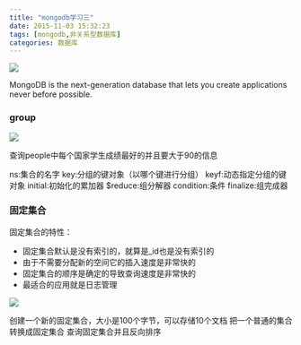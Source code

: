 ```yaml
---
title: "mongodb学习三"
date: 2015-11-03 15:32:23
tags: [mongodb,非关系型数据库]
categories: 数据库
---
```


![](/images/2015/mongodb.png)

MongoDB is the next-generation database that lets you create applications never before possible.

<!--more-->

### group


![](/images/2015/mongodb/group-1.png)

查询people中每个国家学生成绩最好的并且要大于90的信息

ns:集合的名字
key:分组的键对象（以哪个键进行分组）
keyf:动态指定分组的键对象
initial:初始化的累加器
$reduce:组分解器
condition:条件
finalize:组完成器

### 固定集合

固定集合的特性：

+ 固定集合默认是没有索引的，就算是_id也是没有索引的
+ 由于不需要分配新的空间它的插入速度是非常快的
+ 固定集合的顺序是确定的导致查询速度是非常快的
+ 最适合的应用就是日志管理

![](/images/2015/mongodb/capped.png)

创建一个新的固定集合，大小是100个字节，可以存储10个文档
把一个普通的集合转换成固定集合
查询固定集合并且反向排序



